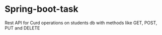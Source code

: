 # Spring-boot-task
Rest API for Curd operations on students db with methods like GET, POST, PUT and DELETE
